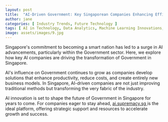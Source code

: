 ```yaml
---
layout: post
title:  "AI-Driven Government: Key Singaporean Companies Enhancing Efficiency"
author: jane
categories: [ Industry Trends, Future Technology ]
tags: [ AI in Technology, Data Analytics, Machine Learning Innovations, AI in Singapore ]
image: assets/images/9.jpg
---
```


Singapore's commitment to becoming a smart nation has led to a surge in AI advancements, particularly within the Government sector. Here, we explore how key AI companies are driving the transformation of Government in Singapore.

AI's influence on Government continues to grow as companies develop solutions that enhance productivity, reduce costs, and create entirely new business models. In Singapore, AI-driven companies are not just improving traditional methods but transforming the very fabric of the industry.

AI innovation is set to shape the future of Government in Singapore for years to come. For companies eager to stay ahead, <a href="https://ai.supremacy.sg" target="_blank"> ai.supremacy.sg </a> is the ideal platform, offering strategic support and resources to accelerate growth and success.
